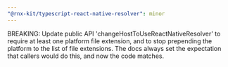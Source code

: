 ```yaml
---
"@rnx-kit/typescript-react-native-resolver": minor
---
```


BREAKING: Update public API 'changeHostToUseReactNativeResolver' to require at least one platform file extension, and to stop prepending the platform to the list of file extensions. The docs always set the expectation that callers would do this, and now the code matches.
